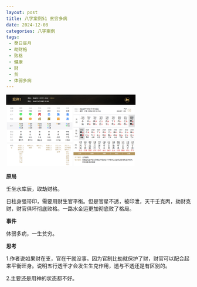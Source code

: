 ```yaml
---
layout: post
title: 八字案例51 贫穷多病
date: 2024-12-08
categories: 八字案例
tags:
 - 癸日辰月
 - 劫财格
 - 败格
 - 健康
 - 财
 - 贫
 - 体弱多病
---
```


<img src="/images/bazi-example/bazi-example-51.PNG" width="70%">

**原局**

壬坐水库辰，取劫财格。

日柱身强带印，需要用财生官平衡。但是官星不透，被印泄，天干壬克丙，劫财克财，财官俱坏彻底败格。一路水金运更加彻底败了格局。

**事件**

体弱多病，一生贫穷。

**思考**

1.作者说如果财在支，官在干就没事。因为官制比劫就保护了财，财官可以配合起来平衡旺身。说明五行透干才会发生生克作用，透与不透还是有区别的。

2.主要还是用神的状态都不好。
